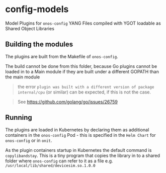 # config-models
Model Plugins for `onos-config` YANG Files compiled with YGOT loadable as Shared Object Libraries

## Building the modules
The plugins are built from the Makefile of `onos-config`.

The build cannot be done from this folder, because Go plugins cannot be loaded in
to a Main module if they are built under a different GOPATH than the main module

> the error `plugin was built with a different version of package internal/cpu`
> (or similar) can be expected, if this is not the case.

> See https://github.com/golang/go/issues/26759

## Running
The plugins are loaded in Kubernetes by declaring them as additional containers
in the `onos-config` Pod - this is specified in the `Helm Chart` for `onos-config`
or in `onit`.

As the plugin containers startup in Kubernetes the default command is `copylibandstay`.
This is a tiny program that copies the library in to a shared folder where
`onos-config` can refer to it as a file e.g. `/usr/local/lib/shared/devicesim.so.1.0.0`
